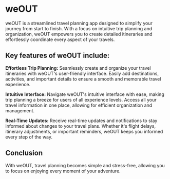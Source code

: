 
# weOUT

weOUT is a streamlined travel planning app designed to simplify your journey from start to finish. With a focus on intuitive trip planning and organization, weOUT empowers you to create detailed itineraries and effortlessly coordinate every aspect of your travels.

## Key features of weOUT include:

**Effortless Trip Planning:** Seamlessly create and organize your travel itineraries with weOUT's user-friendly interface. Easily add destinations, activities, and important details to ensure a smooth and memorable travel experience.

**Intuitive Interface:** Navigate weOUT's intuitive interface with ease, making trip planning a breeze for users of all experience levels. Access all your travel information in one place, allowing for efficient organization and management.

**Real-Time Updates:** Receive real-time updates and notifications to stay informed about changes to your travel plans. Whether it's flight delays, itinerary adjustments, or important reminders, weOUT keeps you informed every step of the way.

## Conclusion

With weOUT, travel planning becomes simple and stress-free, allowing you to focus on enjoying every moment of your adventure.


